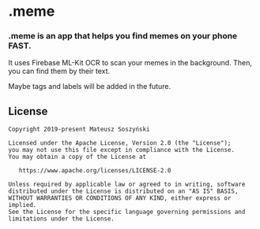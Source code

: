 # .meme
### .meme is an app that helps you find memes on your phone FAST.
It uses Firebase ML-Kit OCR to scan your memes in the background. Then, you can find them by their text.

Maybe tags and labels will be added in the future.


License
-------
    Copyright 2019-present Mateusz Soszyński
    
    Licensed under the Apache License, Version 2.0 (the "License");
    you may not use this file except in compliance with the License.
    You may obtain a copy of the License at
    
       https://www.apache.org/licenses/LICENSE-2.0
    
    Unless required by applicable law or agreed to in writing, software
    distributed under the License is distributed on an "AS IS" BASIS,
    WITHOUT WARRANTIES OR CONDITIONS OF ANY KIND, either express or implied.
    See the License for the specific language governing permissions and
    limitations under the License.
